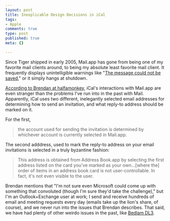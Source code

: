 ```yaml
--- 
layout: post
title: Inexplicable Design Decisions in iCal
tags: 
- Apple
comments: true
type: post
published: true
meta: {}

---
```

Since Tiger shipped in early 2005, Mail.app has gone from being one of my favorite mail clients around, to being my absolute least favorite mail client. It frequently displays unintelligible warnings like "<a href="http://www.inertramblings.com/2006/03/09/mailapp-and-courier-imap-the-message-could-not-be-saved/">The message could not be saved</a>," or it simply hangs at shutdown.

  <a href="http://www.halfamonkey.net/archives/2006/08/failure_to_just.php">According to Brendan at halfamonkey</a>, iCal's interactions with Mail.app are even stranger than the problems I've run into in the past with Mail. Apparently, iCal uses two different, inelegantly selected email addresses for determining how to send an invitation, and what reply-to address should be marked on it.

  For the first,
  <blockquote>the account used for sending the invitation is determined by whichever account is currently selected in Mail.app.</blockquote>

  The second adddress, used to mark the reply-to address on your email invitations is selected in a truly byzantine fashion:
  <blockquote>This address is obtained from Address Book.app by selecting the first address listed on the card you've marked as your own...[where the] order of items in an address book card is not user-controllable. In fact, it's not even visible to the user.</blockquote>

  Brendan mentions that "I'm not sure even Microsoft could come up with something that convoluted (though I'm sure they'd take the challenge)," but I'm an Outlook+Exchange user at work; I send and receive hundreds of email and meeting requests every day (emails take up the lion's share, of course), and we never run into the issues that Brendan describes. That said, we have had plenty of other weirdo issues in the past, like <a href="http://msexchangeteam.com/archive/2004/04/08/109626.aspx">Bedlam DL3</a>.
